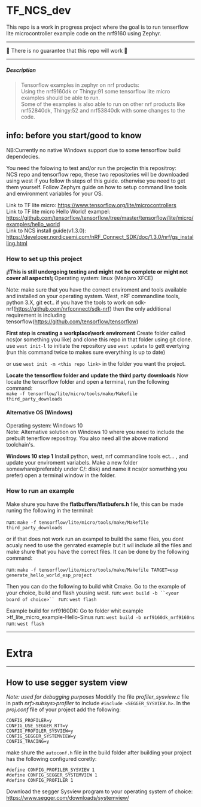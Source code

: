 # TF_NCS_dev  

This repo is a work in progress project where the goal is to run tenserflow lite microcontroller example code on the nrf9160 using Zephyr.

___

**🚧** There is no guarantee that this repo will work **🚧**
___

##### Description

> Tensorflow examples in zephyr on nrf products:  
> Using the nrf9160dk or Thingy:91 some tensorflow lite micro examples should be able to run.  
> Some of the examples is also able to run on other nrf products like nrf52840dk, Thingy:52 
> and nrf53840dk with some changes to the code.  

## info: before you start/good to know

NB:Currently no native Windows support due to some tensorflow build dependecies. 

You need the folowing to test and/or run the projectin this repositroy:  
NCS repo and tensorflow repo, these two repositories will be downloaded using west if you follow th steps of this guide. otherwise you need to get them yourself.
Follow Zephyrs guide on how to setup command line tools and environment variables for your OS.

Link to TF lite micro: https://www.tensorflow.org/lite/microcontrollers  
Link to TF lite micro Hello World! exampel: https://github.com/tensorflow/tensorflow/tree/master/tensorflow/lite/micro/examples/hello_world  
Link to NCS install guide(v1.3.0): https://developer.nordicsemi.com/nRF_Connect_SDK/doc/1.3.0/nrf/gs_installing.html  

### How to set up this project

**¡!This is still undergoing testing and might not be complete or might not cover all aspects!¡**
Operating system: linux (Manjaro XFCE)

Note: make sure that you have the correct enviroment and tools available and installed on your operating system.
West, nRF commandline tools, python 3.X, git ect.. if you have the tools to work on sdk-nrf(https://github.com/nrfconnect/sdk-nrf) then the only additional requirement is including tensorflow(https://github.com/tensorflow/tensorflow)

**First step is creating a workplace\work enviroment**
Create folder called ncs(or something you like) and clone this repo in that folder using git clone.
use ``west init-l`` to initiate the repository
use ``west update`` to gett evertying (run this command twice to makes sure everything is up to date)  

or use ``west init -m <this repo link>`` in the folder you want the project. 

**Locate the tensorflow folder and update the third party downloads**
Now locate the tensorflow folder and open a terminal, run the following command:  
``make -f tensorflow/lite/micro/tools/make/Makefile third_party_downloads``

#### Alternative OS (Windows)

Operating system: Windows 10  
Note: Alternative solution on Windows 10 where you need to include the prebuilt tenerflow repositroy. You also need all the above mationd toolchain's.  

**Windows 10 step 1**
Install python, west, nrf commandline tools ect... , and update your enviroment variabels.
Make a new folder somewhare(preferably under C/: disk) and name it ncs(or somwthing you prefer) open a terminal window in the folder.

### How to run an example

Make shure you have the **flatbuffers/flatbufers.h** file, this can be made runing the following in the terminal:

run: ```make -f tensorflow/lite/micro/tools/make/Makefile third_party_downloads```  

or if that does not work run an exampel to build the same files, you dont acualy need to use the genrated exameple but it wil include all the files and make shure that you have the correct files. It can be done by the following command:

run: ```make -f tensorflow/lite/micro/tools/make/Makefile TARGET=esp generate_hello_world_esp_project```

Then you can do the following to build whit Cmake. Go to the example of your choice, build and flash yousing west.
run: ```west build -b ``<your board of choice>`` ```
run: ```west flash```

Example build for nrf9160DK:
Go to folder whit example >tf_lite_micro_example-Hello-Sinus
run: ```west build -b nrf9160dk_nrf9160ns ```
run: ```west flash```

___
# Extra
___
## How to use segger system view

*Note: used for debugging purposes*
Moddify the file *profiler_sysview.c* file in path *nrf>subsys>profiler* to include ``#include <SEGGER_SYSVIEW.h>``.
In the *proj.conf* file of your project add the following:
```
CONFIG_PROFILER=y  
CONFIG_USE_SEGGER_RTT=y  
CONFIG_PROFILER_SYSVIEW=y  
CONFIG_SEGGER_SYSTEMVIEW=y  
CONFIG_TRACING=y  
```

make shure the ```autoconf.h``` file in the build folder after building your project has the following configured coretly:

```
#define CONFIG_PROFILER_SYSVIEW 1
#define CONFIG_SEGGER_SYSTEMVIEW 1
#define CONFIG_PROFILER 1
```

Download the segger Sysview program to your operating system of choice:
 https://www.segger.com/downloads/systemview/ 
